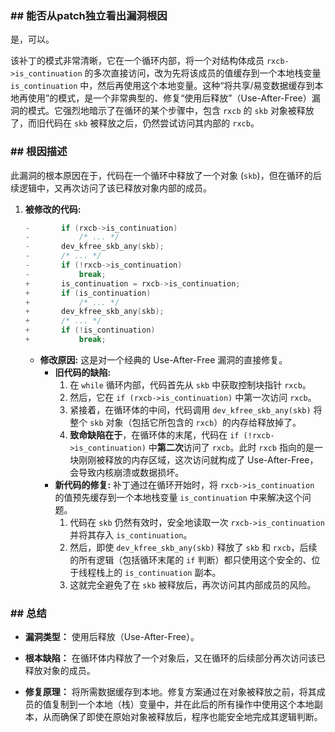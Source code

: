 ### **## 能否从patch独立看出漏洞根因**
是，可以。

该补丁的模式非常清晰，它在一个循环内部，将一个对结构体成员 `rxcb->is_continuation` 的多次直接访问，改为先将该成员的值缓存到一个本地栈变量 `is_continuation` 中，然后再使用这个本地变量。这种“将共享/易变数据缓存到本地再使用”的模式，是一个非常典型的、修复“使用后释放”（Use-After-Free）漏洞的模式。它强烈地暗示了在循环的某个步骤中，包含 `rxcb` 的 `skb` 对象被释放了，而旧代码在 `skb` 被释放之后，仍然尝试访问其内部的 `rxcb`。

### **## 根因描述**

此漏洞的根本原因在于，代码在一个循环中释放了一个对象 (`skb`)，但在循环的后续逻辑中，又再次访问了该已释放对象内部的成员。

1.  **被修改的代码:**
    ```c
    -		if (rxcb->is_continuation)
    -			/* ... */
    -		dev_kfree_skb_any(skb);
    -		/* ... */
    -		if (!rxcb->is_continuation)
    -			break;
    +		is_continuation = rxcb->is_continuation;
    +		if (is_continuation)
    +			/* ... */
    +		dev_kfree_skb_any(skb);
    +		/* ... */
    +		if (!is_continuation)
    +			break;
    ```
    *   **修改原因:** 这是对一个经典的 Use-After-Free 漏洞的直接修复。
        *   **旧代码的缺陷:**
            1.  在 `while` 循环内部，代码首先从 `skb` 中获取控制块指针 `rxcb`。
            2.  然后，它在 `if (rxcb->is_continuation)` 中第一次访问 `rxcb`。
            3.  紧接着，在循环体的中间，代码调用 `dev_kfree_skb_any(skb)` 将整个 `skb` 对象（包括它所包含的 `rxcb`）的内存给释放掉了。
            4.  **致命缺陷在于**，在循环体的末尾，代码在 `if (!rxcb->is_continuation)` 中**第二次**访问了 `rxcb`。此时 `rxcb` 指向的是一块刚刚被释放的内存区域，这次访问就构成了 Use-After-Free，会导致内核崩溃或数据损坏。
        *   **新代码的修复:** 补丁通过在循环开始时，将 `rxcb->is_continuation` 的值预先缓存到一个本地栈变量 `is_continuation` 中来解决这个问题。
            1.  代码在 `skb` 仍然有效时，安全地读取一次 `rxcb->is_continuation` 并将其存入 `is_continuation`。
            2.  然后，即使 `dev_kfree_skb_any(skb)` 释放了 `skb` 和 `rxcb`，后续的所有逻辑（包括循环末尾的 `if` 判断）都只使用这个安全的、位于线程栈上的 `is_continuation` 副本。
            3.  这就完全避免了在 `skb` 被释放后，再次访问其内部成员的风险。

### **## 总结**

*   **漏洞类型：**
    使用后释放（Use-After-Free）。

*   **根本缺陷：**
    在循环体内释放了一个对象后，又在循环的后续部分再次访问该已释放对象的成员。

*   **修复原理：**
    将所需数据缓存到本地。修复方案通过在对象被释放之前，将其成员的值复制到一个本地（栈）变量中，并在此后的所有操作中使用这个本地副本，从而确保了即使在原始对象被释放后，程序也能安全地完成其逻辑判断。